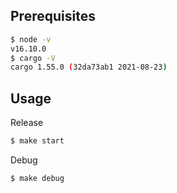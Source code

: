 ## Prerequisites

```sh
$ node -v
v16.10.0
$ cargo -V
cargo 1.55.0 (32da73ab1 2021-08-23)
```

## Usage

Release

```sh
$ make start
```

Debug

```sh
$ make debug
```
